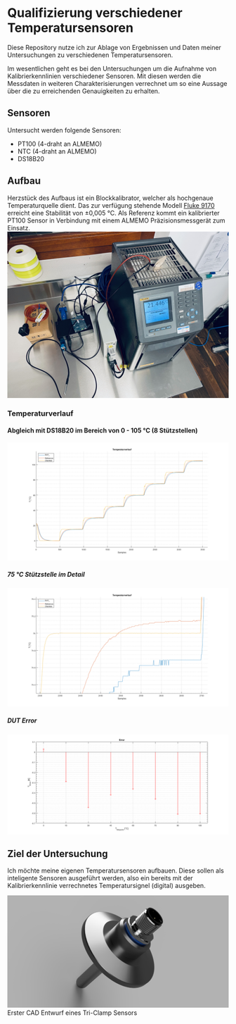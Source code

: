 # Qualifizierung verschiedener Temperatursensoren

Diese Repository nutze ich zur Ablage von Ergebnissen und Daten meiner Untersuchungen zu verschiedenen Temperatursensoren.

Im wesentlichen geht es bei den Untersuchungen um die Aufnahme von Kalibrierkennlinien verschiedener Sensoren. Mit diesen werden die Messdaten in weiteren Charakterisierungen verrechnet um so eine Aussage über die zu erreichenden Genauigkeiten zu erhalten.


## Sensoren
Untersucht werden folgende Sensoren:
* PT100 (4-draht an ALMEMO)
* NTC (4-draht an ALMEMO)
* DS18B20

## Aufbau
Herzstück des Aufbaus ist ein Blockkalibrator, welcher als hochgenaue Temperaturquelle dient. Das zur verfügung stehende Modell [Fluke 9170](https://www.fluke.com/de-de/produkt/kalibratoren/temperaturkalibratoren/fluke-calibration-9170) erreicht eine Stabilität von ±0,005 °C. Als Referenz kommt ein kalibrierter PT100 Sensor in Verbindung mit einem ALMEMO Präzisionsmessgerät zum Einsatz.
![Versuchsaufbau mit Fluke Blockkalibrator](/Docu/IMG_0576.jpeg)

### Temperaturverlauf
#### Abgleich mit DS18B20 im Bereich von 0 - 105 °C (8 Stützstellen)
![Temperature diagram](/Runs/004/temperature_diagram.png)

##### 75 °C Stützstelle im Detail
![Temperature diagram detail @ 75 °C](/Runs/004/temperature_diagram_detail75.png)

##### DUT Error
![DUT Error](/Runs/004/dut_error.png)


## Ziel der Untersuchung
Ich möchte meine eigenen Temperatursensoren aufbauen. Diese sollen als inteligente Sensoren ausgeführt werden, also ein bereits mit der Kalibrierkennlinie verrechnetes Temperatursignel (digital) ausgeben.

![Erster CAD Entwurf eines Tri-Clamp Sensors](Engineering/ASY_Thermowell_50_v2.jpeg)
Erster CAD Entwurf eines Tri-Clamp Sensors
